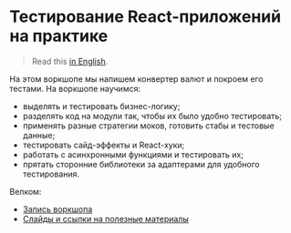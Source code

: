 # Тестирование React-приложений на практике

> Read this [in English](../README.md).

На этом воркшопе мы напишем конвертер валют и покроем его тестами. На воркшопе научимся:

- выделять и тестировать бизнес-логику;
- разделять код на модули так, чтобы их было удобно тестировать;
- применять разные стратегии моков, готовить стабы и тестовые данные;
- тестировать сайд-эффекты и React-хуки;
- работать с асинхронными функциями и тестировать их;
- прятать сторонние библиотеки за адаптерами для удобного тестирования.

Велком:

- [Запись воркшопа](https://www.youtube.com/watch?v=oaktsy6YKMk)
- [Слайды и ссылки на полезные материалы](https://bespoyasov.ru/testing-workshop/)
